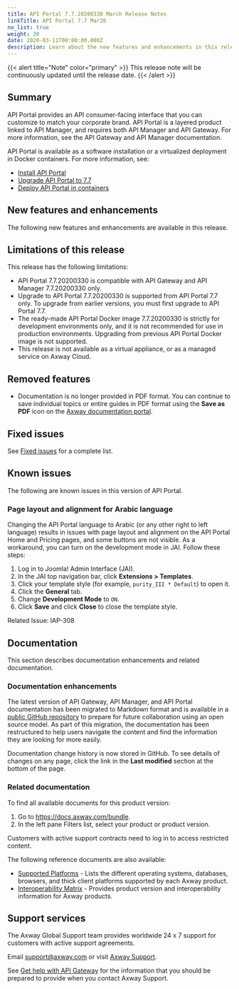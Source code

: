 ```yaml
---
title: API Portal 7.7.20200330 March Release Notes
linkTitle: API Portal 7.7 Mar20
no_list: true
weight: 30
date: 2020-03-11T00:00:00.000Z
description: Learn about the new features and enhancements in this release of API Portal.
---
```

{{< alert title="Note" color="primary" >}}
This release note will be continuously updated until the release date.
{{< /alert >}}

## Summary

API Portal provides an API consumer-facing interface that you can customize to match your corporate brand. API Portal is a layered product linked to API Manager, and requires both API Manager and API Gateway. For more information, see the API Gateway and API Manager documentation.

API Portal is available as a software installation or a virtualized deployment in Docker containers. For more information, see:

* [Install API Portal](/docs/apim_installation/apiportal_install/)
* [Upgrade API Portal to 7.7 ](/docs/apim_installation/apiportal_install/upgrade_automatic/)
* [Deploy API Portal in containers](/docs/apim_installation/apiportal_docker/)

## New features and enhancements

The following new features and enhancements are available in this release.

<!-- Add the new features here -->

## Limitations of this release

This release has the following limitations:

* API Portal 7.7.20200330 is compatible with API Gateway and API Manager 7.7.20200330 only.
* Upgrade to API Portal 7.7.20200330 is supported from API Portal 7.7 only. To upgrade from earlier versions, you must first upgrade to API Portal 7.7.
* The ready-made API Portal Docker image 7.7.20200330 is strictly for development environments only, and it is not recommended for use in production environments.  Upgrading from previous API Portal Docker image is not supported.
* This release is not available as a virtual appliance, or as a managed service on Axway Cloud.

## Removed features

* Documentation is no longer provided in PDF format. You can continue to save individual topics or entire guides in PDF format using the **Save as PDF** icon on the [Axway documentation portal](https://docs.axway.com/).

## Fixed issues

See [Fixed issues](/docs/apim_relnotes/20200330_apip_relnotes/fixed_issues/) for a complete list.

## Known issues

The following are known issues in this version of API Portal.

### Page layout and alignment for Arabic language

Changing the API Portal language to Arabic (or any other right to left language) results in issues with page layout and alignment on the API Portal Home and Pricing pages, and some buttons are not visible. As a workaround, you can turn on the development mode in JAI. Follow these steps:

1. Log in to Joomla! Admin Interface (JAI).
2. In the JAI top navigation bar, click **Extensions > Templates**.
3. Click your template style (for example, `purity_III * Default`) to open it.
4. Click the **General** tab.
5. Change **Development Mode** to `ON`.
6. Click **Save** and click **Close** to close the template style.

Related Issue: IAP-308

## Documentation

This section describes documentation enhancements and related documentation.

### Documentation enhancements

The latest version of API Gateway, API Manager, and API Portal documentation has been migrated to Markdown format and is available in a [public GitHub repository](https://github.com/Axway/axway-open-docs) to prepare for future collaboration using an open source model. As part of this migration, the documentation has been restructured to help users navigate the content and find the information they are looking for more easily.

Documentation change history is now stored in GitHub. To see details of changes on any page, click the link in the **Last modified** section at the bottom of the page.

### Related documentation

To find all available documents for this product version:

1. Go to <https://docs.axway.com/bundle>.
2. In the left pane Filters list, select your product or product version.

Customers with active support contracts need to log in to access restricted content.

The following reference documents are also available:

* [Supported Platforms](https://docs.axway.com/bundle/Axway_Products_SupportedPlatforms_allOS_en) - Lists the different operating systems, databases, browsers, and thick client platforms supported by each Axway product.
* [Interoperability Matrix](https://docs.axway.com/bundle/Axway_Products_InteroperabilityMatrix_allOS_en) - Provides product version and interoperability information for Axway products.

## Support services

The Axway Global Support team provides worldwide 24 x 7 support for customers with active support agreements.

Email [support@axway.com](mailto:support@axway.com) or visit [Axway Support](https://support.axway.com/).

See [Get help with API Gateway](/docs/apim_administration/apigtw_admin/trblshoot_get_help/) for the information that you should be prepared to provide when you contact Axway Support.